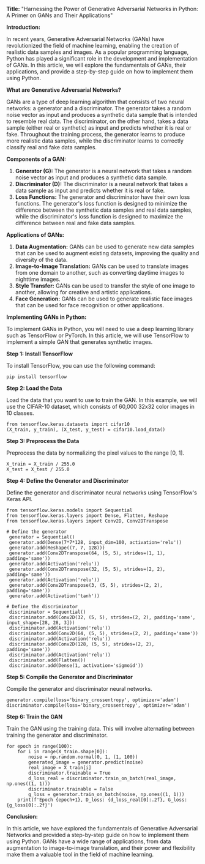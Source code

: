 **Title:** "Harnessing the Power of Generative Adversarial Networks in Python: A Primer on GANs and Their Applications"

**Introduction:**

In recent years, Generative Adversarial Networks (GANs) have revolutionized the field of machine learning, enabling the creation of realistic data samples and images. As a popular programming language, Python has played a significant role in the development and implementation of GANs. In this article, we will explore the fundamentals of GANs, their applications, and provide a step-by-step guide on how to implement them using Python.

**What are Generative Adversarial Networks?**

GANs are a type of deep learning algorithm that consists of two neural networks: a generator and a discriminator. The generator takes a random noise vector as input and produces a synthetic data sample that is intended to resemble real data. The discriminator, on the other hand, takes a data sample (either real or synthetic) as input and predicts whether it is real or fake. Throughout the training process, the generator learns to produce more realistic data samples, while the discriminator learns to correctly classify real and fake data samples.

**Components of a GAN:**

1. **Generator (G):** The generator is a neural network that takes a random noise vector as input and produces a synthetic data sample.
2. **Discriminator (D):** The discriminator is a neural network that takes a data sample as input and predicts whether it is real or fake.
3. **Loss Functions:** The generator and discriminator have their own loss functions. The generator's loss function is designed to minimize the difference between the synthetic data samples and real data samples, while the discriminator's loss function is designed to maximize the difference between real and fake data samples.

**Applications of GANs:**

1. **Data Augmentation:** GANs can be used to generate new data samples that can be used to augment existing datasets, improving the quality and diversity of the data.
2. **Image-to-Image Translation:** GANs can be used to translate images from one domain to another, such as converting daytime images to nighttime images.
3. **Style Transfer:** GANs can be used to transfer the style of one image to another, allowing for creative and artistic applications.
4. **Face Generation:** GANs can be used to generate realistic face images that can be used for face recognition or other applications.

**Implementing GANs in Python:**

To implement GANs in Python, you will need to use a deep learning library such as TensorFlow or PyTorch. In this article, we will use TensorFlow to implement a simple GAN that generates synthetic images.

**Step 1: Install TensorFlow**

To install TensorFlow, you can use the following command:
```
pip install tensorflow
```
**Step 2: Load the Data**

Load the data that you want to use to train the GAN. In this example, we will use the CIFAR-10 dataset, which consists of 60,000 32x32 color images in 10 classes.
```
from tensorflow.keras.datasets import cifar10
(X_train, y_train), (X_test, y_test) = cifar10.load_data()
```
**Step 3: Preprocess the Data**

Preprocess the data by normalizing the pixel values to the range [0, 1].
```
X_train = X_train / 255.0
X_test = X_test / 255.0
```
**Step 4: Define the Generator and Discriminator**

Define the generator and discriminator neural networks using TensorFlow's Keras API.
```
from tensorflow.keras.models import Sequential
from tensorflow.keras.layers import Dense, Flatten, Reshape
from tensorflow.keras.layers import Conv2D, Conv2DTranspose

# Define the generator
 generator = Sequential()
 generator.add(Dense(7*7*128, input_dim=100, activation='relu'))
 generator.add(Reshape((7, 7, 128)))
 generator.add(Conv2DTranspose(64, (5, 5), strides=(1, 1), padding='same'))
 generator.add(Activation('relu'))
 generator.add(Conv2DTranspose(32, (5, 5), strides=(2, 2), padding='same'))
 generator.add(Activation('relu'))
 generator.add(Conv2DTranspose(3, (5, 5), strides=(2, 2), padding='same'))
 generator.add(Activation('tanh'))

# Define the discriminator
 discriminator = Sequential()
 discriminator.add(Conv2D(32, (5, 5), strides=(2, 2), padding='same', input_shape=[28, 28, 3]))
 discriminator.add(Activation('relu'))
 discriminator.add(Conv2D(64, (5, 5), strides=(2, 2), padding='same'))
 discriminator.add(Activation('relu'))
 discriminator.add(Conv2D(128, (5, 5), strides=(2, 2), padding='same'))
 discriminator.add(Activation('relu'))
 discriminator.add(Flatten())
 discriminator.add(Dense(1, activation='sigmoid'))
```
**Step 5: Compile the Generator and Discriminator**

Compile the generator and discriminator neural networks.
```
generator.compile(loss='binary_crossentropy', optimizer='adam')
discriminator.compile(loss='binary_crossentropy', optimizer='adam')
```
**Step 6: Train the GAN**

Train the GAN using the training data. This will involve alternating between training the generator and discriminator.
```
for epoch in range(100):
    for i in range(X_train.shape[0]):
        noise = np.random.normal(0, 1, (1, 100))
        generated_image = generator.predict(noise)
        real_image = X_train[i]
        discriminator.trainable = True
        d_loss_real = discriminator.train_on_batch(real_image, np.ones((1, 1)))
        discriminator.trainable = False
        g_loss = generator.train_on_batch(noise, np.ones((1, 1)))
    print(f'Epoch {epoch+1}, D_loss: {d_loss_real[0]:.2f}, G_loss: {g_loss[0]:.2f}')
```
**Conclusion:**

In this article, we have explored the fundamentals of Generative Adversarial Networks and provided a step-by-step guide on how to implement them using Python. GANs have a wide range of applications, from data augmentation to image-to-image translation, and their power and flexibility make them a valuable tool in the field of machine learning.